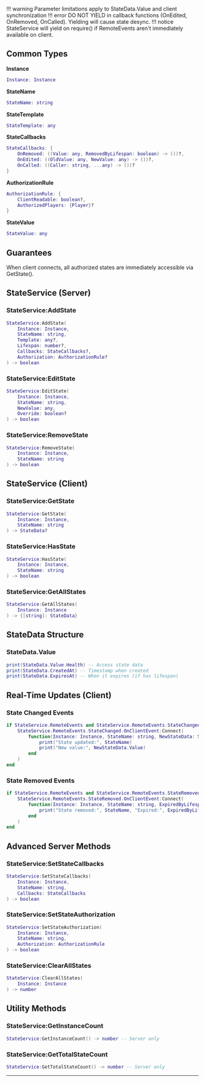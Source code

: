 !!! warning
    Parameter limitations apply to StateData.Value and client synchronization
!!! error
    DO NOT YIELD in callback functions (OnEdited, OnRemoved, OnCalled). Yielding will cause state desync.
!!! notice
    StateService will yield on require() if RemoteEvents aren't immediately available on client.

## Common Types

**Instance**
```lua
Instance: Instance
```

**StateName**
```lua
StateName: string
```

**StateTemplate**
```lua
StateTemplate: any
```

**StateCallbacks**
```lua
StateCallbacks: {
    OnRemoved: ((Value: any, RemovedByLifespan: boolean) -> ())?,
    OnEdited: ((OldValue: any, NewValue: any) -> ())?,
    OnCalled: ((Caller: string, ...any) -> ())?
}
```

**AuthorizationRule**
```lua
AuthorizationRule: {
    ClientReadable: boolean?,
    AuthorizedPlayers: {Player}?
}
```

**StateValue**
```lua
StateValue: any
```

## Guarantees
When client connects, all authorized states are immediately accessible via GetState().

## StateService (Server)

### StateService:AddState
```lua
StateService:AddState(
    Instance: Instance,
    StateName: string,
    Template: any?,
    Lifespan: number?,
    Callbacks: StateCallbacks?,
    Authorization: AuthorizationRule?
) -> boolean
```

### StateService:EditState
```lua
StateService:EditState(
    Instance: Instance,
    StateName: string,
    NewValue: any,
    Override: boolean?
) -> boolean
```

### StateService:RemoveState
```lua
StateService:RemoveState(
    Instance: Instance,
    StateName: string
) -> boolean
```

## StateService (Client)

### StateService:GetState
```lua
StateService:GetState(
    Instance: Instance,
    StateName: string
) -> StateData?
```

### StateService:HasState
```lua
StateService:HasState(
    Instance: Instance,
    StateName: string
) -> boolean
```

### StateService:GetAllStates
```lua
StateService:GetAllStates(
    Instance: Instance
) -> {[string]: StateData}
```

## StateData Structure

### StateData.Value
```lua
print(StateData.Value.Health) -- Access state data
print(StateData.CreatedAt) -- Timestamp when created
print(StateData.ExpiresAt) -- When it expires (if has lifespan)
```

## Real-Time Updates (Client)

### State Changed Events
```lua
if StateService.RemoteEvents and StateService.RemoteEvents.StateChanged then
    StateService.RemoteEvents.StateChanged.OnClientEvent:Connect(
        function(Instance: Instance, StateName: string, NewStateData: StateData)
            print("State updated:", StateName)
            print("New value:", NewStateData.Value)
        end
    )
end
```

### State Removed Events
```lua
if StateService.RemoteEvents and StateService.RemoteEvents.StateRemoved then
    StateService.RemoteEvents.StateRemoved.OnClientEvent:Connect(
        function(Instance: Instance, StateName: string, ExpiredByLifespan: boolean)
            print("State removed:", StateName, "Expired:", ExpiredByLifespan)
        end
    )
end
```

## Advanced Server Methods

### StateService:SetStateCallbacks
```lua
StateService:SetStateCallbacks(
    Instance: Instance,
    StateName: string,
    Callbacks: StateCallbacks
) -> boolean
```

### StateService:SetStateAuthorization
```lua
StateService:SetStateAuthorization(
    Instance: Instance,
    StateName: string,
    Authorization: AuthorizationRule
) -> boolean
```

### StateService:ClearAllStates
```lua
StateService:ClearAllStates(
    Instance: Instance
) -> number
```

## Utility Methods

### StateService:GetInstanceCount
```lua
StateService:GetInstanceCount() -> number -- Server only
```

### StateService:GetTotalStateCount
```lua
StateService:GetTotalStateCount() -> number -- Server only
```

---